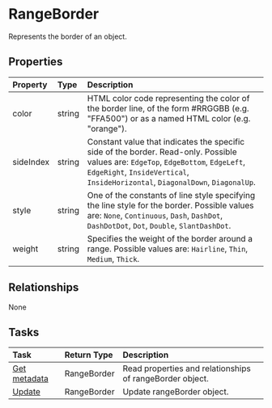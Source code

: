 # RangeBorder

Represents the border of an object.

## Properties
| Property	   | Type	|Description|
|:---------------|:--------|:----------|
|color|string|HTML color code representing the color of the border line, of the form #RRGGBB (e.g. "FFA500") or as a named HTML color (e.g. "orange").|
|sideIndex|string|Constant value that indicates the specific side of the border. Read-only. Possible values are: `EdgeTop`, `EdgeBottom`, `EdgeLeft`, `EdgeRight`, `InsideVertical`, `InsideHorizontal`, `DiagonalDown`, `DiagonalUp`.|
|style|string|One of the constants of line style specifying the line style for the border. Possible values are: `None`, `Continuous`, `Dash`, `DashDot`, `DashDotDot`, `Dot`, `Double`, `SlantDashDot`.|
|weight|string|Specifies the weight of the border around a range. Possible values are: `Hairline`, `Thin`, `Medium`, `Thick`.|

## Relationships
None


## Tasks

| Task		   | Return Type	|Description|
|:---------------|:--------|:----------|
| [Get metadata](../api/rangeborder_get.md) | RangeBorder |Read properties and relationships of rangeBorder object.|
| [Update](../api/rangeborder_update.md) | RangeBorder	|Update rangeBorder object. |
